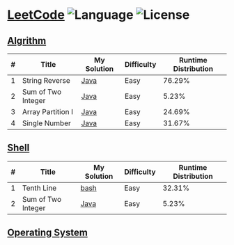 # [LeetCode](https://leetcode.com/problemset/algorithms/) ![Language](https://img.shields.io/badge/language-Java%20%2F%20bash-brightgreen.svg)  ![License](https://img.shields.io/dub/l/vibe-d.svg)

## [Algrithm](https://leetcode.com/problemset/algorithms/)
| # | Title | My Solution | Difficulty | Runtime Distribution |
|---| ----- | -------- | ---------- |----------------- |
|1|String Reverse | [Java](https://leetcode.com/submissions/detail/116986186/)|Easy|76.29%|
|2|Sum of Two Integer | [Java](https://leetcode.com/submissions/detail/117158962/)|Easy|5.23%|
|3|Array Partition I | [Java](https://leetcode.com/submissions/detail/117166202/)|Easy|24.69%|
|4|Single Number| [Java](https://leetcode.com/submissions/detail/117170172/)|Easy|31.67%|


## [Shell](https://leetcode.com/problemset/shell/)
| # | Title | My Solution | Difficulty | Runtime Distribution |
|---| ----- | -------- | ---------- |----------------- |
|1|	Tenth Line| [bash](https://leetcode.com/submissions/detail/117170787/)|Easy|32.31%|
|2|Sum of Two Integer | [Java](https://leetcode.com/submissions/detail/117158962/)|Easy|5.23%|

## [Operating System](https://leetcode.com/problemset/operating-system/)
